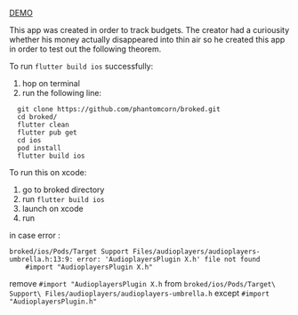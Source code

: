 [DEMO](https://youtube.com/shorts/HwFZy7ydrKM)

This app was created in order to track budgets. 
The creator had a curiousity whether his money actually disappeared into thin air so he created this app in order to test out the following theorem.

To run ```flutter build ios``` successfully:

1. hop on terminal
2. run the following line: 
``` 
  git clone https://github.com/phantomcorn/broked.git
  cd broked/
  flutter clean
  flutter pub get
  cd ios
  pod install
  flutter build ios
```





To run this on xcode:

1. go to broked directory
2. run ```flutter build ios```
3. launch on xcode
4. run



in case error :
```
broked/ios/Pods/Target Support Files/audioplayers/audioplayers-umbrella.h:13:9: error: 'AudioplayersPlugin X.h' file not found
    #import "AudioplayersPlugin X.h"
```

remove ```#import "AudioplayersPlugin X.h``` from ```broked/ios/Pods/Target\ Support\ Files/audioplayers/audioplayers-umbrella.h``` except ```#import "AudioplayersPlugin.h"```



